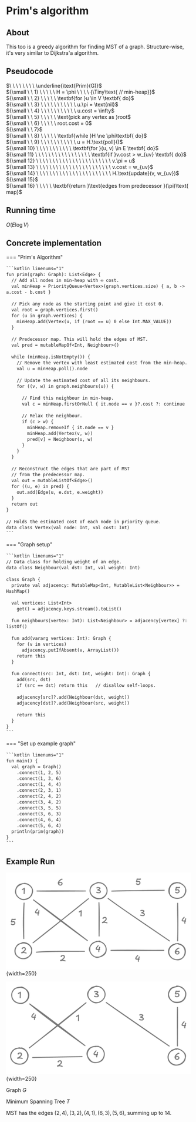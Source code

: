 # Prim's algorithm

<style>
.md-logo img {
  content: url('/data-structures/graph/network-light.svg');
}

:root [data-md-color-scheme=slate] .md-logo img  {
  content: url('/data-structures/graph/network-dark.svg');
}
</style>

## About

This too is a greedy algorithm for finding MST of a graph. Structure-wise, it's very similar to Dijkstra'a algorithm.

## Pseudocode

$\ \ \ \ \ \ \ \ \underline{\text{Prim}(G)}$ <br>
${\small \ \ 1} \ \ \ \ \ H = \phi \ \ \ \ {\Tiny\text{ // min-heap}}$ <br>
${\small \ \ 2} \ \ \ \ \ \textbf{for }u \in V \textbf{ do}$ <br>
${\small \ \ 3} \ \ \ \ \ \ \ \ \ \ \ u.\pi = \text{nil}$ <br>
${\small \ \ 4} \ \ \ \ \ \ \ \ \ \ \ u.cost = \infty$ <br>
${\small \ \ 5} \ \ \ \ \ \text{pick any vertex as }root$ <br>
${\small \ \ 6} \ \ \ \ \ root.cost = 0$ <br>
${\small \ \ 7}$ <br>
${\small \ \ 8} \ \ \ \ \ \textbf{while }H \ne \phi\textbf{ do}$ <br>
${\small \ \ 9} \ \ \ \ \ \ \ \ \ \ \ u = H.\text{poll}()$ <br>
${\small 10} \ \ \ \ \ \ \ \ \ \ \ \textbf{for }(u, v) \in E \textbf{ do}$ <br>
${\small 11} \ \ \ \ \ \ \ \ \ \ \ \ \ \ \ \ \ \textbf{if }v.cost > w_{uv} \textbf{ do}$ <br>
${\small 12} \ \ \ \ \ \ \ \ \ \ \ \ \ \ \ \ \ \ \ \ \ \ \ v.\pi = u$ <br>
${\small 13} \ \ \ \ \ \ \ \ \ \ \ \ \ \ \ \ \ \ \ \ \ \ \ v.cost = w_{uv}$ <br>
${\small 14} \ \ \ \ \ \ \ \ \ \ \ \ \ \ \ \ \ \ \ \ \ \ \ H.\text{update}(v, w_{uv})$ <br>
${\small 15}$ <br>
${\small 16} \ \ \ \ \ \textbf{return }\text{edges from predecessor }(\pi)\text{ map}$ <br>

## Running time

$O(E \log V)$

## Concrete implementation

=== "Prim's Algorithm"

    ```kotlin linenums="1"
    fun prim(graph: Graph): List<Edge> {
      // Add all nodes in min-heap with ∞ cost.
      val minHeap = PriorityQueue<Vertex>(graph.vertices.size) { a, b -> a.cost - b.cost }

      // Pick any node as the starting point and give it cost 0.
      val root = graph.vertices.first()
      for (u in graph.vertices) {
        minHeap.add(Vertex(u, if (root == u) 0 else Int.MAX_VALUE))
      }

      // Predecessor map. This will hold the edges of MST.
      val pred = mutableMapOf<Int, Neighbour>()

      while (minHeap.isNotEmpty()) {
        // Remove the vertex with least estimated cost from the min-heap.
        val u = minHeap.poll().node

        // Update the estimated cost of all its neighbours.
        for ((v, w) in graph.neighbours(u)) {

          // Find this neighbour in min-heap.
          val c = minHeap.firstOrNull { it.node == v }?.cost ?: continue

          // Relax the neighbour.
          if (c > w) {
            minHeap.removeIf { it.node == v }
            minHeap.add(Vertex(v, w))
            pred[v] = Neighbour(u, w)
          }
        }
      }

      // Reconstruct the edges that are part of MST
      // from the predecessor map.
      val out = mutableListOf<Edge>()
      for ((u, e) in pred) {
        out.add(Edge(u, e.dst, e.weight))
      }
      return out
    }

    // Holds the estimated cost of each node in priority queue.
    data class Vertex(val node: Int, val cost: Int)
    ```

=== "Graph setup"

    ```kotlin linenums="1"
    // Data class for holding weight of an edge.
    data class Neighbour(val dst: Int, val weight: Int)

    class Graph {
      private val adjacency: MutableMap<Int, MutableList<Neighbour>> = HashMap()

      val vertices: List<Int>
        get() = adjacency.keys.stream().toList()

      fun neighbours(vertex: Int): List<Neighbour> = adjacency[vertex] ?: listOf()

      fun add(vararg vertices: Int): Graph {
        for (v in vertices)
          adjacency.putIfAbsent(v, ArrayList())
        return this
      }

      fun connect(src: Int, dst: Int, weight: Int): Graph {
        add(src, dst)
        if (src == dst) return this   // disallow self-loops.

        adjacency[src]?.add(Neighbour(dst, weight))
        adjacency[dst]?.add(Neighbour(src, weight))

        return this
      }
    }
    ```

=== "Set up example graph"

    ```kotlin linenums="1"
    fun main() {
      val graph = Graph()
        .connect(1, 2, 5)
        .connect(1, 3, 6)
        .connect(1, 4, 4)
        .connect(2, 3, 1)
        .connect(2, 4, 2)
        .connect(3, 4, 2)
        .connect(3, 5, 5)
        .connect(3, 6, 3)
        .connect(4, 6, 4)
        .connect(5, 6, 4)
      println(prim(graph))
    }
    ```

## Example Run

<div markdown class="grid">

![](/data-structures/graph/minimum-spanning-tree/example-graph.png){width=250}

![](/data-structures/graph/minimum-spanning-tree/example-mst.png){width=250}

$\text{Graph }G$

$\text{Minimum Spanning Tree }T$

</div>

MST has the edges $(2, 4), (3, 2), (4, 1), (6, 3), (5, 6)$, summing up to $14$.
